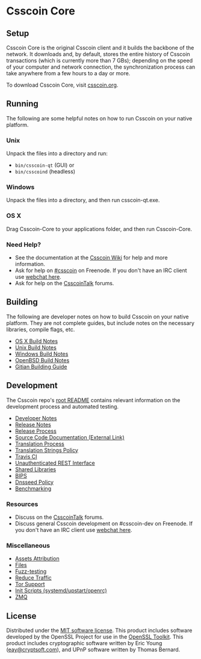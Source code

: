 Csscoin Core
=============

Setup
---------------------
Csscoin Core is the original Csscoin client and it builds the backbone of the network. It downloads and, by default, stores the entire history of Csscoin transactions (which is currently more than 7 GBs); depending on the speed of your computer and network connection, the synchronization process can take anywhere from a few hours to a day or more.

To download Csscoin Core, visit [csscoin.org](https://csscoin.org).

Running
---------------------
The following are some helpful notes on how to run Csscoin on your native platform.

### Unix

Unpack the files into a directory and run:

- `bin/csscoin-qt` (GUI) or
- `bin/csscoind` (headless)

### Windows

Unpack the files into a directory, and then run csscoin-qt.exe.

### OS X

Drag Csscoin-Core to your applications folder, and then run Csscoin-Core.

### Need Help?

* See the documentation at the [Csscoin Wiki](https://csscoin.info/)
for help and more information.
* Ask for help on [#csscoin](http://webchat.freenode.net?channels=csscoin) on Freenode. If you don't have an IRC client use [webchat here](http://webchat.freenode.net?channels=csscoin).
* Ask for help on the [CsscoinTalk](https://csscointalk.io/) forums.

Building
---------------------
The following are developer notes on how to build Csscoin on your native platform. They are not complete guides, but include notes on the necessary libraries, compile flags, etc.

- [OS X Build Notes](build-osx.md)
- [Unix Build Notes](build-unix.md)
- [Windows Build Notes](build-windows.md)
- [OpenBSD Build Notes](build-openbsd.md)
- [Gitian Building Guide](gitian-building.md)

Development
---------------------
The Csscoin repo's [root README](/README.md) contains relevant information on the development process and automated testing.

- [Developer Notes](developer-notes.md)
- [Release Notes](release-notes.md)
- [Release Process](release-process.md)
- [Source Code Documentation (External Link)](https://dev.visucore.com/csscoin/doxygen/)
- [Translation Process](translation_process.md)
- [Translation Strings Policy](translation_strings_policy.md)
- [Travis CI](travis-ci.md)
- [Unauthenticated REST Interface](REST-interface.md)
- [Shared Libraries](shared-libraries.md)
- [BIPS](bips.md)
- [Dnsseed Policy](dnsseed-policy.md)
- [Benchmarking](benchmarking.md)

### Resources
* Discuss on the [CsscoinTalk](https://csscointalk.io/) forums.
* Discuss general Csscoin development on #csscoin-dev on Freenode. If you don't have an IRC client use [webchat here](http://webchat.freenode.net/?channels=csscoin-dev).

### Miscellaneous
- [Assets Attribution](assets-attribution.md)
- [Files](files.md)
- [Fuzz-testing](fuzzing.md)
- [Reduce Traffic](reduce-traffic.md)
- [Tor Support](tor.md)
- [Init Scripts (systemd/upstart/openrc)](init.md)
- [ZMQ](zmq.md)

License
---------------------
Distributed under the [MIT software license](/COPYING).
This product includes software developed by the OpenSSL Project for use in the [OpenSSL Toolkit](https://www.openssl.org/). This product includes
cryptographic software written by Eric Young ([eay@cryptsoft.com](mailto:eay@cryptsoft.com)), and UPnP software written by Thomas Bernard.
